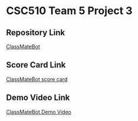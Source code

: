 # CSC510 Team 5 Project 3

## Repository Link
[ClassMateBot](https://github.com/csc510-team5/ClassMateBot)

## Score Card Link
[ClassMateBot score card](https://github.com/csc510-team5/project_submissions/blob/main/proj3/ClassMateBot.md)

## Demo Video Link
[ClassMateBot Demo Video]()
